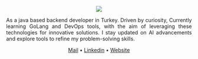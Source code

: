 <div align="center">
  <a href="https://git.io/typing-svg">
    <img src="https://readme-typing-svg.herokuapp.com/?lines=hello,+there!+ツ;this+is+Yunus+⚡;about+me+↓&center=true&size=15">
  </a>
  
  <p align="justify">As a java based backend developer in Turkey. Driven by curiosity, 
    Currently learning GoLang and DevOps tools, with the aim of leveraging these technologies for innovative solutions.
    I stay updated on AI advancements and explore tools to refine my problem-solving skills.
  </p>
  
  <p align="center">
    <a href="mailto:kayadugunyunus@gmail.com">Mail</a> • <a href="https://www.linkedin.com/in/yunuskayadugun/">Linkedin</a> • <a href="https://ynuskyd.vercel.app/">Website</a>
  </p>
</div>
